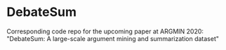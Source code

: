 # DebateSum
Corresponding code repo for the upcoming paper at ARGMIN 2020: "DebateSum: A large-scale argument mining and summarization dataset"
